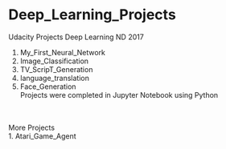# Deep_Learning_Projects
Udacity Projects Deep Learning ND 2017 <br>
1. My_First_Neural_Network<br>
2. Image_Classification<br>
3. TV_ScripT_Generation<br>
4. language_translation<br>
5. Face_Generation<br>
Projects were completed in Jupyter Notebook using Python
<br>
<br>
More Projects<br> 
1. Atari_Game_Agent<br>
